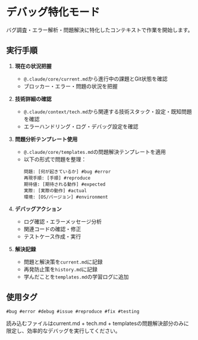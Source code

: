# デバッグ特化モード

バグ調査・エラー解析・問題解決に特化したコンテキストで作業を開始します。

## 実行手順

1. **現在の状況把握**
   - `@.claude/core/current.md`から進行中の課題とGit状態を確認
   - ブロッカー・エラー・問題の状況を把握

2. **技術詳細の確認**
   - `@.claude/context/tech.md`から関連する技術スタック・設定・既知問題を確認
   - エラーハンドリング・ログ・デバッグ設定を確認

3. **問題分析テンプレート使用**
   - `@.claude/core/templates.md`の問題解決テンプレートを適用
   - 以下の形式で問題を整理：
     ```
     問題: [何が起きているか] #bug #error
     再現手順: [手順] #reproduce
     期待値: [期待される動作] #expected
     実際: [実際の動作] #actual
     環境: [OS/バージョン] #environment
     ```

4. **デバッグアクション**
   - ログ確認・エラーメッセージ分析
   - 関連コードの確認・修正
   - テストケース作成・実行

5. **解決記録**
   - 問題と解決策を`current.md`に記録
   - 再発防止策を`history.md`に記録
   - 学んだことを`templates.md`の学習ログに追加

## 使用タグ
`#bug #error #debug #issue #reproduce #fix #testing`

読み込むファイルはcurrent.md + tech.md + templatesの問題解決部分のみに限定し、効率的なデバッグを実行してください。